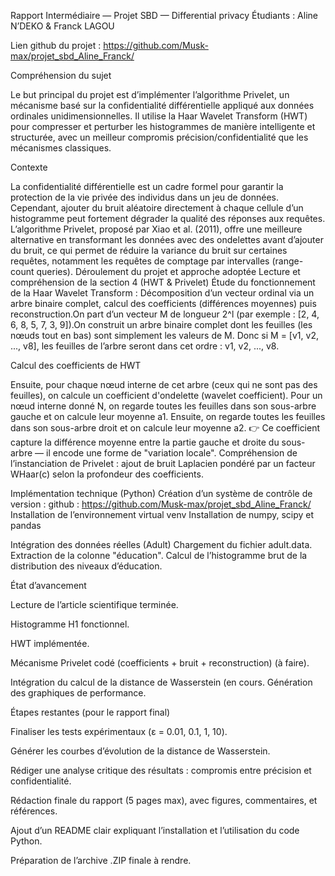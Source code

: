 Rapport Intermédiaire — Projet SBD — Differential privacy
Étudiants : Aline N’DEKO & Franck LAGOU

Lien github du projet : https://github.com/Musk-max/projet_sbd_Aline_Franck/

Compréhension du sujet

Le but principal du projet est d’implémenter l’algorithme Privelet, un mécanisme basé sur la confidentialité différentielle appliqué aux données ordinales unidimensionnelles. Il utilise la Haar Wavelet Transform (HWT) pour compresser et perturber les histogrammes de manière intelligente et structurée, avec un meilleur compromis précision/confidentialité que les mécanismes classiques.

Contexte

La confidentialité différentielle est un cadre formel pour garantir la protection de la vie privée des individus dans un jeu de données.
Cependant, ajouter du bruit aléatoire directement à chaque cellule d’un histogramme peut fortement dégrader la qualité des réponses aux requêtes.
L’algorithme Privelet, proposé par Xiao et al. (2011), offre une meilleure alternative en transformant les données avec des ondelettes avant d’ajouter du bruit, ce qui permet de réduire la variance du bruit sur certaines requêtes, notamment les requêtes de comptage par intervalles (range-count queries).
Déroulement du projet et approche adoptée
Lecture et compréhension de la section 4 (HWT & Privelet)
Étude du fonctionnement de la Haar Wavelet Transform : 
Décomposition d’un vecteur ordinal via un arbre binaire complet, calcul des coefficients (différences moyennes) puis reconstruction.On part d’un vecteur M de longueur 2^l (par exemple : [2, 4, 6, 8, 5, 7, 3, 9]).On construit un arbre binaire complet dont les feuilles (les nœuds tout en bas) sont simplement les valeurs de M. Donc si M = [v1, v2, ..., v8], les feuilles de l’arbre seront dans cet ordre : v1, v2, ..., v8.

Calcul des coefficients de HWT

Ensuite, pour chaque nœud interne de cet arbre (ceux qui ne sont pas des feuilles), on calcule un coefficient d'ondelette (wavelet coefficient).
Pour un nœud interne donné N, on regarde toutes les feuilles dans son sous-arbre gauche et on calcule leur moyenne a1.
Ensuite, on regarde toutes les feuilles dans son sous-arbre droit et on calcule leur moyenne a2.
👉 Ce coefficient capture la différence moyenne entre la partie gauche et droite du sous-arbre — il encode une forme de "variation locale".
Compréhension de l’instanciation de Privelet : ajout de bruit Laplacien pondéré par un facteur WHaar(c) selon la profondeur des coefficients.


Implémentation technique (Python)
Création d’un système de contrôle de version : github : https://github.com/Musk-max/projet_sbd_Aline_Franck/
Installation de l’environnement virtual venv 
Installation de numpy, scipy et pandas


Intégration des données réelles (Adult)
Chargement du fichier adult.data.
Extraction de la colonne "éducation".
Calcul de l’histogramme brut de la distribution des niveaux d’éducation.


État d’avancement

Lecture de l’article scientifique terminée.

Histogramme H1 fonctionnel.

HWT implémentée.

Mécanisme Privelet codé (coefficients + bruit + reconstruction) (à faire).

Intégration du calcul de la distance de Wasserstein (en cours.
Génération des graphiques de performance.

Étapes restantes (pour le rapport final)

Finaliser les tests expérimentaux (ε = 0.01, 0.1, 1, 10).

Générer les courbes d’évolution de la distance de Wasserstein.

Rédiger une analyse critique des résultats : compromis entre précision et confidentialité.

Rédaction finale du rapport (5 pages max), avec figures, commentaires, et références.

Ajout d’un README clair expliquant l’installation et l’utilisation du code Python.

Préparation de l’archive .ZIP finale à rendre.
